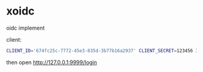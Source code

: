 # xoidc
oidc implement

client:
```bash
CLIENT_ID='674fc25c-7772-45e3-835d-3b77b16a2937' CLIENT_SECRET=123456 ISSUER=http://localhost:9998/ SCOPES="openid profile" PORT=9999 go run github.com/zitadel/oidc/v3/example/client/app
```

then open http://127.0.0.1:9999/login

